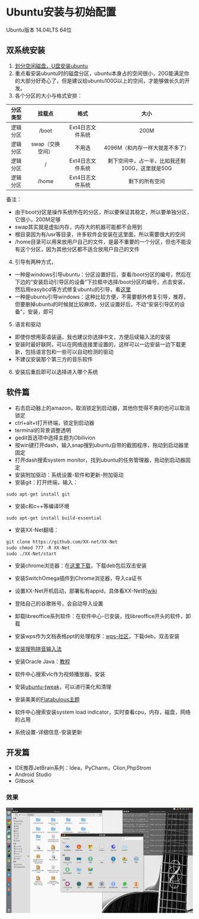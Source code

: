 # Ubuntu安装与初始配置

Ubuntu版本 14.04LTS 64位

## 双系统安装

1. [划分空闲磁盘，U盘安装ubuntu](http://jingyan.baidu.com/article/60ccbceb18624464cab197ea.html)
2. 重点看安装ubuntu时的磁盘分区，ubuntu本身占的空间很小，20G能满足你的大部分好奇心了，但是建议给ubuntu100G以上的空间，才能够做长久的开发。
3. 各个分区的大小与格式安排：

|分区类型|挂载点|格式|大小|
| :-:| :-:  | :-:  | :-:  |
|逻辑分区|/boot|Ext4日志文件系统|200M|
|逻辑分区|swap（交换空间）|不用选|4096M（和内存一样大就差不多了）|
|逻辑分区|/|Ext4日志文件系统|剩下空间中，占一半，比如我还剩100G，这里就是50G|
|逻辑分区|/home|Ext4日志文件系统|剩下的所有空间|

备注：
- 由于boot分区是操作系统所在的分区，所以要保证其稳定，所以要单独分区，它很小，200M足够
- swap其实就是虚拟内存，内存大的机器可能都不会用到
- 根目录因为有/usr等目录，许多软件会安装在这里面，所以需要很大的空间
- /home目录可以用来放用户自己的文件，是最不重要的一个分区，但也不能没有这个分区，因为其他分区都不适合放用户自己的文件
4. 引导有两种方式，
- 一种是windows引导ubuntu：分区设置好后，查看/boot分区的编号，然后在下边的“安装启动引导区的设备”下拉框中选择/boot分区的编号，点击安装，然后用easybcd等方式修复ubuntu的引导，看[这里](http://blog.csdn.net/enter89/article/details/38414933)
- 一种是ubuntu引导windows：这种比较方便，不需要额外修复引导，推荐，但要删掉ubuntu的时候就比较麻烦，分区设置好后，不动“安装引导区的设备”，安装，即可
5. 语言和驱动
- 即使你想用英语装逼，我也建议你选择中文，方便后续输入法的安装
- 安装时最好联网，可以在网络连接里设置的，这样可以一边安装一边下载更新，包括语言包和一些可以自动检测的驱动
- 不建议安装那个第三方的音乐软件

6. 安装后重启即可以选择进入哪个系统

## 软件篇
- 右击启动器上的amazon，取消锁定到启动器，其他你觉得不爽的也可以取消锁定
- ctrl+alt+t打开终端，锁定到启动器
- terminal的背景调整透明
- gedit首选项中选择主题为Obilivion
- 按win键打开dash，输入snap搜到ubuntu自带的截图程序，拖动到启动器里固定
- 打开dash搜索system monitor，找到ubuntu的任务管理器，拖动到启动器固定 
- 安装附加驱动：系统设置-软件和更新-附加驱动
- 安装git：打开终端，输入：
```shell
sudo apt-get install git
```
- 安装c和c++等编译环境
```shell
sudo apt-get install build-essential 
```
- 安装XX-Net翻墙：
```shell
git clone https://github.com/XX-net/XX-Net
sudo chmod 777 -R XX-Net
sudo ./XX-Net/start
```
- 安装chrome浏览器：在[这里下载](https://www.google.com/chrome/browser/desktop/)，下载deb包后双击安装
- 安装SwitchOmega插件到Chrome浏览器，导入ca证书
- 设置XX-Net开机启动，部署私有appid，具体看XX-Net的[wiki](https://github.com/XX-net/XX-Net/wiki/%E4%B8%AD%E6%96%87%E6%96%87%E6%A1%A3)
- 登陆自己的谷歌账号，会自动导入设置


- 卸载libreoffice系列软件：在软件中心-已安装，找libreoffice开头的软件，卸载
- 安装wps作为文档表格ppt的处理程序：[wps-社区](http://wps-community.org/downloads)，下载deb，双击安装
- [安装搜狗拼音输入法](http://blog.csdn.net/tao_627/article/details/24119037)
- 安装Oracle Java：[教程](http://www.wikihow.com/Install-Oracle-Java-on-Ubuntu-Linux)
- 软件中心搜索vlc作为视频播放器，安装
- 安装[ubuntu-tweak](http://www.linuxidc.com/Linux/2014-04/100522.htm)，可以进行美化和清理
- 安装美美的[Flatabulous主题](http://www.xulukun.cn/flatabulous-ubuntu.html)
- 软件中心搜索安装system load indicator，实时查看cpu，内存，磁盘，网络的占用
- 系统设置-详细信息-安装更新

## 开发篇
- IDE推荐JetBrain系列：Idea，PyCharm，Clion,PhpStrom
- Android Studio
- Gitbook

### 效果
![](result.png)